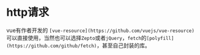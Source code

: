 # http请求


vue有作者开发的 `[vue-resource](https://github.com/vuejs/vue-resource)` 可以直接使用，当然也可以选择`Zepto`或者`jQuery`，`fetch`的`[polyfill](https://github.com/github/fetch)`，甚至自己封装的库。